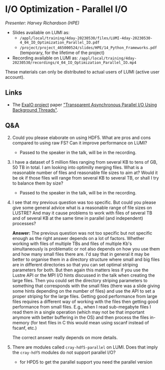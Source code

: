 # I/O Optimization - Parallel I/O

*Presenter: Harvey Richardson (HPE)*

-   Slides available on LUMI as:
    -   `/appl/local/training/4day-20230530/files/LUMI-4day-20230530-4_04_IO_Optimization_Parallel_IO.pdf`
    -   `/project/project_465000524/slides/HPE/14_Python_Frameworks.pdf` (temporary, for the lifetime of the project)
-   Recording available on LUMI as:
    `/appl/local/training/4day-20230530/recordings/4_04_IO_Optimization_Parallel_IO.mp4`

These materials can only be distributed to actual users of LUMI (active user account).

## Links

-   The [ExaIO project](https://www.exascaleproject.org/research-project/exaio/) paper
    ["Transparent Asynchronous Parallel I/O Using Background Threads"](https://doi.org/10.1109/TPDS.2021.3090322).

## Q&A

2. Could you please elaborate on using HDF5. What are pros and cons compared to using raw FS? Can it improve performance on LUMI?

    - Passed to the speaker in the talk, will be in the recording.

3. I have a dataset of 5 million files ranging from several KB to tens of GB, 50 TB in total. I am looking into optimilly merging files. What is a reasonable number of files and reasonable file sizes to aim at? Would it be ok if those files will range from several KB to several TB, or shall I try to balance them by size?

    -   Passed to the speaker in the talk, will be in the recording.

4. I see that my previous question was too specific. But could you please give some general advice what is a reasonable range of file sizes on LUSTRE? And may it cause problems to work with files of several TB and of several KB at the same time in parallel (and independent) processes?

    **Answer:** The previous question was not too specific but not specific enough as the right answer depends on a lot of factors. Whether working with files of multiple TBs and files of multiple Kb's simultaneously is problematic or not also depends on how you use them and how many small files there are. I'd say that in general it may be better to organise them in a directory structure where small and big files are in different directories so that you can set optimal striping parameters for both. But then again this matters less if you use the Lustre API or the MPI I/O hints discussed in the talk when creating the large files. Then you could set the directory striping parameters to something that corresponds with the small files (there was a slide giving some hints depending on the number of files) and use the API to set a proper striping for the large files. Getting good performance from large files requires a different way of working with the files then getting good performance from small files. E.g., when I read sub-megabyte files I read them in a single operation (which may not be that important anymore with better buffering in the OS) and then process the files in-memory (for text files in C this would mean using sscanf instead of fscanf, etc.)
    
    The correct answer really depends on more details.

    
5. There are modules called `cray-hdf5-parallel` on LUMI. Does that imply the `cray-hdf5` modules do not support parallel I/O?
    - for HPD5 to get the parallel support you need the parallel version


